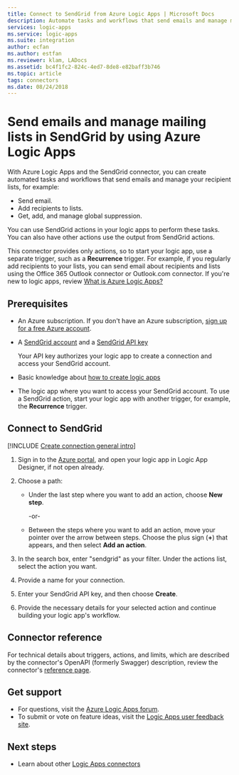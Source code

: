 ```yaml
---
title: Connect to SendGrid from Azure Logic Apps | Microsoft Docs
description: Automate tasks and workflows that send emails and manage mailing lists in SendGrid by using Azure Logic Apps
services: logic-apps
ms.service: logic-apps
ms.suite: integration
author: ecfan
ms.author: estfan
ms.reviewer: klam, LADocs
ms.assetid: bc4f1fc2-824c-4ed7-8de8-e82baff3b746
ms.topic: article
tags: connectors
ms.date: 08/24/2018
---
```


# Send emails and manage mailing lists in SendGrid by using Azure Logic Apps

With Azure Logic Apps and the SendGrid connector, 
you can create automated tasks and workflows that 
send emails and manage your recipient lists, 
for example:

* Send email.
* Add recipients to lists.
* Get, add, and manage global suppression.

You can use SendGrid actions in your logic apps to perform these tasks. 
You can also have other actions use the output from SendGrid actions. 

This connector provides only actions, so to start your logic app, 
use a separate trigger, such as a **Recurrence** trigger. 
For example, if you regularly add recipients to your lists, 
you can send email about recipients and lists using the 
Office 365 Outlook connector or Outlook.com connector.
If you're new to logic apps, review 
[What is Azure Logic Apps?](../logic-apps/logic-apps-overview.md)

## Prerequisites

* An Azure subscription. If you don't have an Azure subscription, 
<a href="https://azure.microsoft.com/free/" target="_blank">sign up for a free Azure account</a>. 

* A [SendGrid account](https://www.sendgrid.com/) 
and a [SendGrid API key](https://sendgrid.com/docs/ui/account-and-settings/api-keys/)

   Your API key authorizes your logic app to create 
   a connection and access your SendGrid account.

* Basic knowledge about 
[how to create logic apps](../logic-apps/quickstart-create-first-logic-app-workflow.md)

* The logic app where you want to access your SendGrid account. 
To use a SendGrid action, start your logic app with another trigger, 
for example, the **Recurrence** trigger.

## Connect to SendGrid

[!INCLUDE [Create connection general intro](../../includes/connectors-create-connection-general-intro.md)]

1. Sign in to the [Azure portal](https://portal.azure.com), 
and open your logic app in Logic App Designer, if not open already.

1. Choose a path: 

   * Under the last step where you want to add an action, 
   choose **New step**. 

     -or-

   * Between the steps where you want to add an action, 
   move your pointer over the arrow between steps. 
   Choose the plus sign (**+**) that appears, 
   and then select **Add an action**.

1. In the search box, enter "sendgrid" as your filter. 
Under the actions list, select the action you want.

1. Provide a name for your connection. 

1. Enter your SendGrid API key, 
and then choose **Create**.

1. Provide the necessary details for your selected action 
and continue building your logic app's workflow.

## Connector reference

For technical details about triggers, actions, and limits, which are 
described by the connector's OpenAPI (formerly Swagger) description, 
review the connector's [reference page](/connectors/sendgrid/).

## Get support

* For questions, visit the [Azure Logic Apps forum](https://social.msdn.microsoft.com/Forums/en-US/home?forum=azurelogicapps).
* To submit or vote on feature ideas, visit the [Logic Apps user feedback site](http://aka.ms/logicapps-wish).

## Next steps

* Learn about other [Logic Apps connectors](../connectors/apis-list.md)